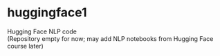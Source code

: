 # huggingface1
Hugging Face NLP code<br>
(Repository empty for now; may add NLP notebooks from Hugging Face course later)
